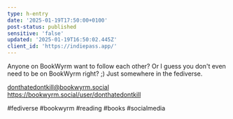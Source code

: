 ```yaml
---
type: h-entry
date: '2025-01-19T17:50:00+0100'
post-status: published
sensitive: 'false'
updated: '2025-01-19T16:50:02.445Z'
client_id: 'https://indiepass.app/'
---
```

Anyone on BookWyrm want to follow each other? 
Or I guess you don't even need to be on BookWyrm right? ;) Just somewhere in the fediverse.

donthatedontkill@bookwyrm.social
https://bookwyrm.social/user/donthatedontkill

#fediverse #bookwyrm #reading #books #socialmedia
